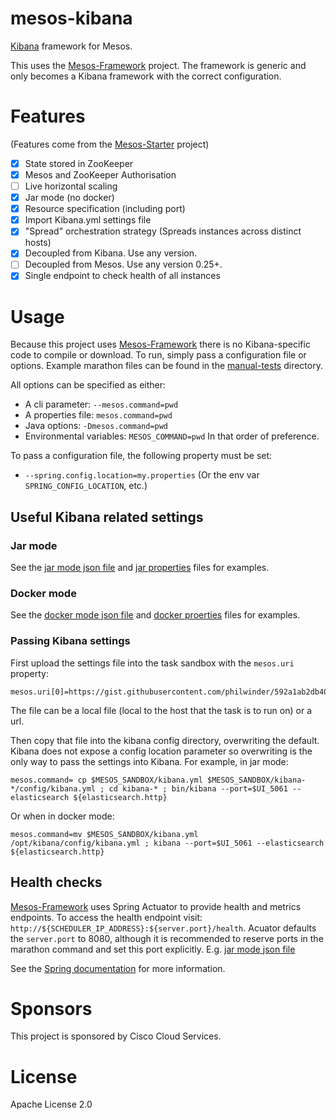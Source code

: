 # mesos-kibana

[Kibana](https://www.elastic.co/products/kibana) framework for Mesos.

This uses the [Mesos-Framework](ttps://github.com/ContainerSolutions/mesosframework) project. The framework is generic and only becomes a Kibana framework with the correct configuration.

# Features
(Features come from the [Mesos-Starter](ttps://github.com/ContainerSolutions/mesos-starter) project)

- [x] State stored in ZooKeeper
- [x] Mesos and ZooKeeper Authorisation
- [ ] Live horizontal scaling
- [x] Jar mode (no docker)
- [x] Resource specification (including port)
- [x] Import Kibana.yml settings file
- [x] "Spread" orchestration strategy (Spreads instances across distinct hosts)
- [x] Decoupled from Kibana. Use any version.
- [ ] Decoupled from Mesos. Use any version 0.25+.
- [x] Single endpoint to check health of all instances

# Usage
Because this project uses [Mesos-Framework](ttps://github.com/ContainerSolutions/mesosframework) there is no Kibana-specific code to compile or download. To run, simply pass a configuration file or options. Example marathon files can be found in the [manual-tests](./manual-tests) directory.

All options can be specified as either:
- A cli parameter: `--mesos.command=pwd`
- A properties file: `mesos.command=pwd`
- Java options: `-Dmesos.command=pwd`
- Environmental variables: `MESOS_COMMAND=pwd`
In that order of preference.

To pass a configuration file, the following property must be set:
- `--spring.config.location=my.properties` (Or the env var `SPRING_CONFIG_LOCATION`, etc.)

## Useful Kibana related settings
### Jar mode
See the [jar mode json file](./manual-tests/marathon-jar.json) and [jar properties](./docs/examples/jar.properties) files for examples.
### Docker mode
See the [docker mode json file](./manual-tests/marathon-docker.json) and [docker proerties](./docs/examples/docker.properties) files for examples.
### Passing Kibana settings
First upload the settings file into the task sandbox with the `mesos.uri` property:
```
mesos.uri[0]=https://gist.githubusercontent.com/philwinder/592a1ab2db40431c1b08/raw/kibana.yml
```
The file can be a local file (local to the host that the task is to run on) or a url.

Then copy that file into the kibana config directory, overwriting the default. Kibana does not expose a config location parameter so overwriting is the only way to pass the settings into Kibana. For example, in jar mode:
```
mesos.command= cp $MESOS_SANDBOX/kibana.yml $MESOS_SANDBOX/kibana-*/config/kibana.yml ; cd kibana-* ; bin/kibana --port=$UI_5061 --elasticsearch ${elasticsearch.http}
```
Or when in docker mode:
```
mesos.command=mv $MESOS_SANDBOX/kibana.yml /opt/kibana/config/kibana.yml ; kibana --port=$UI_5061 --elasticsearch ${elasticsearch.http}
```
## Health checks
[Mesos-Framework](ttps://github.com/ContainerSolutions/mesosframework) uses Spring Actuator to provide health and metrics endpoints. To access the health endpoint visit: `http://${SCHEDULER_IP_ADDRESS}:${server.port}/health`. Acuator defaults the `server.port` to 8080, although it is recommended to reserve ports in the marathon command and set this port explicitly. E.g. [jar mode json file](./manual-tests/marathon-jar.json)

See the [Spring documentation](http://docs.spring.io/spring-boot/docs/current-SNAPSHOT/reference/htmlsingle/#production-ready-endpoints) for more information.


# Sponsors
This project is sponsored by Cisco Cloud Services.

# License
Apache License 2.0
